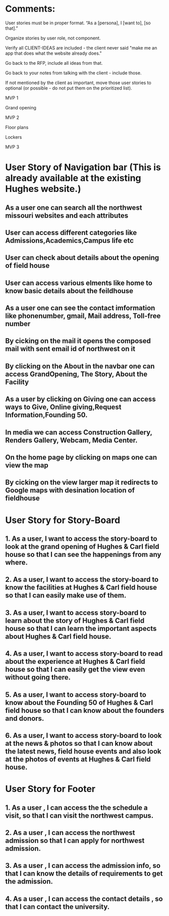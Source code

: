 # Comments:

User stories must be in proper format. “As a [persona], I [want to], [so that].”

Organize stories by user role, not component.

Verify all CLIENT-IDEAS are included - the client never said "make me an app that does what the website already does." 

Go back to the RFP, include all ideas from that. 

Go back to your notes from talking with the client - include those.

If not mentioned by the client as important, move those user stories to optional (or possible - do not put them on the prioritized list). 

MVP 1

Grand opening

MVP 2

Floor plans

Lockers

MVP 3



# User Story of Navigation bar (This is already available at the existing Hughes website.)
## As a user one can search all the northwest missouri websites and each attributes
## User can access different categories like Admissions,Academics,Campus life etc
## User can check about details about the opening of field house
## User can access various elments like home to know basic details about the feildhouse 
## As a user one can see the contact imformation like phonenumber, gmail, Mail address, Toll-free number
## By cicking on the mail it opens the composed mail with sent email id of northwest on it
## By clicking on the About in the navbar one can access GrandOpening, The Story, About the Facility
## As a user by clicking on Giving one can access ways to Give, Online giving,Request Information,Founding 50.
## In media we can access Construction Gallery, Renders Gallery, Webcam, Media Center.
## On the home page by clicking on maps one can view the map 
## By cicking on the view larger map it redirects to Google maps with desination location of fieldhouse

#  User Story for Story-Board
## 1. As a user, I want to access the story-board to look at the grand opening of Hughes & Carl field house so that I can see the happenings from any where.
## 2. As a user, I want to access the story-board to know the facilities at Hughes & Carl field house so that I can easily make use of them.
## 3. As a user, I want to access story-board to learn about the story of Hughes & Carl field house so that I can learn the important aspects about Hughes & Carl field house.
## 4. As a user, I want to access story-board to read about the experience at Hughes & Carl field house so that I can easily get the view even without going there.
## 5. As a user, I want to access story-board to know about the Founding 50 of Hughes & Carl field house so that I can know about the founders and donors.
## 6. As a user, I want to access story-board to look at the news & photos so that I can know about the latest news, field house events and also look at the photos of events at Hughes & Carl field house.

# User Story for Footer
## 1. As a user , I can access the the schedule a visit, so that I can visit the northwest campus. 
## 2. As a user , I can access  the northwest admission so that I can apply for northwest admission.
## 3. As a user , I can access the admission info, so that I can know the details of requirements to get the admission.
## 4. As a user , I can access the contact details , so that I can contact the university. 
